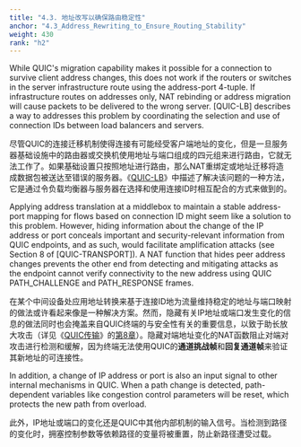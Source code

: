 ```yaml
---
title: "4.3. 地址改写以确保路由稳定性"
anchor: "4.3_Address_Rewriting_to_Ensure_Routing_Stability"
weight: 430
rank: "h2"
---
```


While QUIC's migration capability makes it possible for a connection to survive client address changes, this does not work if the routers or switches in the server infrastructure route using the address-port 4-tuple. If infrastructure routes on addresses only, NAT rebinding or address migration will cause packets to be delivered to the wrong server. [QUIC-LB] describes a way to addresses this problem by coordinating the selection and use of connection IDs between load balancers and servers.

尽管QUIC的连接迁移机制使得连接有可能经受客户端地址的变化，但是一旦服务器基础设施中的路由器或交换机使用地址与端口组成的四元组来进行路由，它就无法工作了。如果基础设置只按照地址进行路由，那么NAT重绑定或地址迁移将造成数据包被送达至错误的服务器。《[QUIC-LB]()》中描述了解决该问题的一种方法，它是通过令负载均衡器与服务器在选择和使用连接ID时相互配合的方式来做到的。

Applying address translation at a middlebox to maintain a stable address-port mapping for flows based on connection ID might seem like a solution to this problem. However, hiding information about the change of the IP address or port conceals important and security-relevant information from QUIC endpoints, and as such, would facilitate amplification attacks (see Section 8 of [QUIC-TRANSPORT]). A NAT function that hides peer address changes prevents the other end from detecting and mitigating attacks as the endpoint cannot verify connectivity to the new address using QUIC PATH_CHALLENGE and PATH_RESPONSE frames.

在某个中间设备处应用地址转换来基于连接ID地为流量维持稳定的地址与端口映射的做法或许看起来像是一种解决方案。然而，隐藏有关IP地址或端口发生变化的信息的做法同时也会掩盖来自QUIC终端的与安全性有关的重要信息，以致于助长放大攻击（详见《[QUIC传输]()》的[第8章]()）。隐藏对端地址变化的NAT函数阻止对端对攻击进行检测和缓解，因为终端无法使用QUIC的**通道挑战帧**和**回复通道帧**来验证其新地址的可连接性。

In addition, a change of IP address or port is also an input signal to other internal mechanisms in QUIC. When a path change is detected, path-dependent variables like congestion control parameters will be reset, which protects the new path from overload.

此外，IP地址或端口的变化还是QUIC中其他内部机制的输入信号。当检测到路径的变化时，拥塞控制参数等依赖路径的变量将被重置，防止新路径遭受过载。
